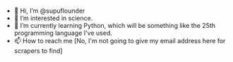 - 👋 Hi, I’m @supuflounder
- 👀 I’m interested in science.
- 🌱 I’m currently learning Python, which will be something like the 25th programming language I've used.
- 📫 How to reach me [No, I'm not going to give my email address here for scrapers to find]

<!---
supuflounder/supuflounder is a ✨ special ✨ repository because its `README.md` (this file) appears on your GitHub profile.
You can click the Preview link to take a look at your changes.

supuflounder is my nickname.  It is short for Supufluorous Flounder.  For more on this see http://www.flounder.com/graycat.htm.
--->
